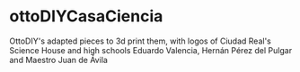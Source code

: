 # ottoDIYCasaCiencia
OttoDIY's adapted pieces to 3d print them, with logos of Ciudad Real's Science House and high schools Eduardo Valencia, Hernán Pérez del Pulgar and Maestro Juan de Ávila
